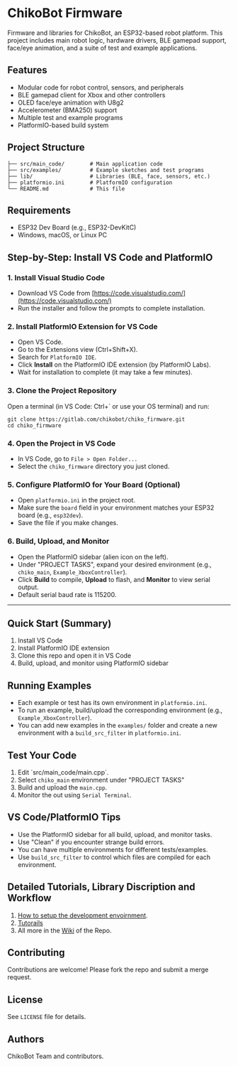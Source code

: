 
# ChikoBot Firmware

Firmware and libraries for ChikoBot, an ESP32-based robot platform. This project includes main robot logic, hardware drivers, BLE gamepad support, face/eye animation, and a suite of test and example applications.

## Features
- Modular code for robot control, sensors, and peripherals
- BLE gamepad client for Xbox and other controllers
- OLED face/eye animation with U8g2
- Accelerometer (BMA250) support
- Multiple test and example programs
- PlatformIO-based build system

## Project Structure

```
├── src/main_code/        # Main application code
├── src/examples/         # Example sketches and test programs
├── lib/                  # Libraries (BLE, face, sensors, etc.)
├── platformio.ini        # PlatformIO configuration
└── README.md             # This file
```


## Requirements
- ESP32 Dev Board (e.g., ESP32-DevKitC)
- Windows, macOS, or Linux PC

## Step-by-Step: Install VS Code and PlatformIO

### 1. Install Visual Studio Code
- Download VS Code from [https://code.visualstudio.com/](https://code.visualstudio.com/)
- Run the installer and follow the prompts to complete installation.

### 2. Install PlatformIO Extension for VS Code
- Open VS Code.
- Go to the Extensions view (Ctrl+Shift+X).
- Search for `PlatformIO IDE`.
- Click **Install** on the PlatformIO IDE extension (by PlatformIO Labs).
- Wait for installation to complete (it may take a few minutes).

### 3. Clone the Project Repository
Open a terminal (in VS Code: Ctrl+` or use your OS terminal) and run:
```
git clone https://gitlab.com/chikobot/chiko_firmware.git
cd chiko_firmware
```

### 4. Open the Project in VS Code
- In VS Code, go to `File > Open Folder...`
- Select the `chiko_firmware` directory you just cloned.

### 5. Configure PlatformIO for Your Board (Optional)
- Open `platformio.ini` in the project root.
- Make sure the `board` field in your environment matches your ESP32 board (e.g., `esp32dev`).
- Save the file if you make changes.

### 6. Build, Upload, and Monitor
- Open the PlatformIO sidebar (alien icon on the left).
- Under "PROJECT TASKS", expand your desired environment (e.g., `chiko_main`, `Example_XboxController`).
- Click **Build** to compile, **Upload** to flash, and **Monitor** to view serial output.
- Default serial baud rate is 115200.

---

## Quick Start (Summary)
1. Install VS Code
2. Install PlatformIO IDE extension
3. Clone this repo and open it in VS Code
4. Build, upload, and monitor using PlatformIO sidebar

## Running Examples
- Each example or test has its own environment in `platformio.ini`.
- To run an example, build/upload the corresponding environment (e.g., `Example_XboxController`).
- You can add new examples in the `examples/` folder and create a new environment with a `build_src_filter` in `platformio.ini`.

## Test Your Code
1. Edit ´src/main_code/main.cpp´.
2. Select `chiko_main` environment under "PROJECT TASKS"
3. Build and upload the `main.cpp`.
4. Monitor the out using `Serial Terminal`.

## VS Code/PlatformIO Tips
- Use the PlatformIO sidebar for all build, upload, and monitor tasks.
- Use "Clean" if you encounter strange build errors.
- You can have multiple environments for different tests/examples.
- Use `build_src_filter` to control which files are compiled for each environment.

## Detailed Tutorials, Library Discription and Workflow
1. [How to setup the development envoirnment](https://github.com/helscream/chiko_firmware/wiki/Setup-Development-Environment).
2. [Tutorails](https://github.com/helscream/chiko_firmware/wiki/Firmware-Tutorial)
3. All more in the [Wiki](https://github.com/helscream/chiko_firmware/wiki) of the Repo.

## Contributing
Contributions are welcome! Please fork the repo and submit a merge request.

## License
See `LICENSE` file for details.

## Authors
ChikoBot Team and contributors.
